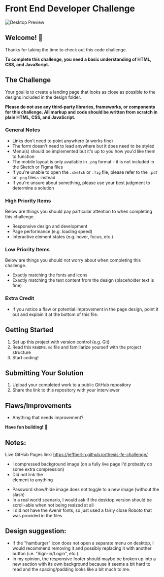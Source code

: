 # Front End Developer Challenge

![Desktop Preview](./design/desktop.png)

## Welcome! 👋

Thanks for taking the time to check out this code challenge.

**To complete this challenge, you need a basic understanding of HTML, CSS, and JavaScript.**

## The Challenge

Your goal is to create a landing page that looks as close as possible to the designs included in the design folder.

**Please do not use any third-party libraries, frameworks, or components for this challenge. All markup and code should be written from scratch in plain HTML, CSS, and JavaScript.**

### General Notes

- Links don't need to point anywhere (`#` works fine)
- The form doesn't need to lead anywhere but it does need to be styled
- Menu(s) should be implemented but it's up to you how you'd like them to function
- The mobile layout is only available in `.png` format - it is not included in the Sketch or Figma files
- If you're unable to open the `.sketch` or `.fig` file, please refer to the `.pdf` or `.png` files~ instead
- If you're unsure about something, please use your best judgment to determine a solution

### High Priority Items

Below are things you should pay particular attention to when completing this challenge.

- Responsive design and development
- Page performance (e.g. loading speed)
- Interactive element states (e.g. hover, focus, etc.)

### Low Priority Items

Below are things you should not worry about when completing this challenge.

- Exactly matching the fonts and icons
- Exactly matching the text content from the design (placeholder text is fine)

### Extra Credit

- If you notice a flaw or potential improvement in the page design, point it out and explain it at the bottom of this file.

## Getting Started

1. Set up this project with version control (e.g. Git)
2. Read this `README.md` file and familiarize yourself with the project structure
3. Start coding!

## Submitting Your Solution

1. Upload your completed work to a public GitHub repository
2. Share the link to this repository with your interviewer

## Flaws/Improvements

- Anything that needs improvement?

**Have fun building!** 🚀

## Notes:

Live GitHub Pages link: https://jeffberlin.github.io/thesis-fe-challenge/

- I compressed background image (on a fully live page I'd probably do some extra compression)
- Did not link the <form> element to anything
- Password show/hide image does not toggle to a new image (without the slash)
- In a real world scenario, I would ask if the desktop version should be scroll-able when not being resized at all
- I did not have the Avenir fonts, so just used a fairly close Roboto that was provided in the files

## Design suggestion:

- If the "hamburger" icon does not open a separate menu on desktop, I would recommend removing it and possibly replacing it with another button (i.e. "Sign-in/Login", etc.).
- In my opinion, the responsive footer should maybe be broken up into a new section with its own background because it seems a bit hard to read and the spacing/padding looks like a bit much to me.
